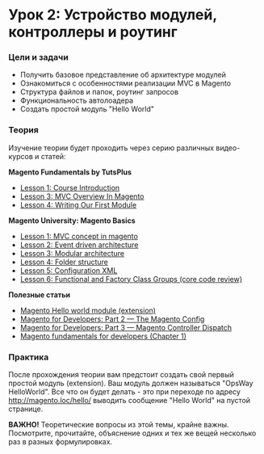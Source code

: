 # Урок 2: Устройство модулей, контроллеры и роутинг

### Цели и задачи

- Получить базовое представление об архитектуре модулей
- Ознакомиться с особенностями реализации MVC в Magento
- Структура файлов и папок, роутинг запросов
- Функциональность автолоадера
- Создать простой модуль "Hello World"

### Теория

Изучение теории будет проходить через серию различных видео-курсов и статей:

**Magento Fundamentals by TutsPlus**
- [Lesson 1: Course Introduction](https://www.youtube.com/watch?v=Db5aHqUsPp0&list=PLrnEd5W-MoDQ9JhrhFFmN54dtD0YN_wsU)
- [Lesson 3: MVC Overview In Magento](https://www.youtube.com/watch?v=J3q4xruWIpE&list=PLrnEd5W-MoDQ9JhrhFFmN54dtD0YN_wsU&index=3)
- [Lesson 4: Writing Our First Module](https://www.youtube.com/watch?v=0UVxD4gXlJQ&list=PLrnEd5W-MoDQ9JhrhFFmN54dtD0YN_wsU&index=4)

**Magento University: Magento Basics**
- [Lesson 1: MVC concept in magento](https://www.youtube.com/watch?v=vleOf_hhNH8)
- [Lesson 2: Event driven architecture](https://www.youtube.com/watch?v=WmLbie1QtNw)
- [Lesson 3: Modular architecture](https://www.youtube.com/watch?v=06kPU-ZQit4)
- [Lesson 4: Folder structure](https://www.youtube.com/watch?v=uAalBOK8dXM)
- [Lesson 5: Configuration XML](https://www.youtube.com/watch?v=rr6kkgk80Xc)
- [Lesson 6: Functional and Factory Class Groups (core code review)](https://www.youtube.com/watch?v=v6SHjRapSgg)

**Полезные статьи**
- [Magento Hello world module (extension)](http://inchoo.net/magento/programming-magento/magento-hello-world-module-extension/)
- [Magento for Developers: Part 2 — The Magento Config](https://devdocs.magento.com/guides/m1x/magefordev/mage-for-dev-2.html)
- [Magento for Developers: Part 3 — Magento Controller Dispatch](https://devdocs.magento.com/guides/m1x/magefordev/mage-for-dev-3.html)
- [Magento fundamentals for developers (Chapter 1)](https://books.google.com.ua/books?id=nrVJCgAAQBAJ&lpg=PA5&ots=gyVSlWfq2F&dq=magento%20autoloader%20tutorial&pg=PA1#v=onepage&q&f=false)

### Практика

После прохождения теории вам предстоит создать свой первый простой модуль (extension). Ваш модуль должен называться "OpsWay HelloWorld". Все что он будет делать - это при переходе по адресу http://magento.loc/hello/ выводить сообщение "Hello World" на пустой странице.

**ВАЖНО!** Теоретические вопросы из этой темы, крайне важны. Посмотрите, прочитайте, объяснение одних и тех же вещей несколько раз в разных формулировках. 
